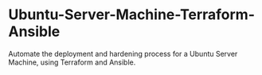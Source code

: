 # Ubuntu-Server-Machine-Terraform-Ansible
Automate the deployment and hardening process for a Ubuntu Server Machine, using Terraform and Ansible.
